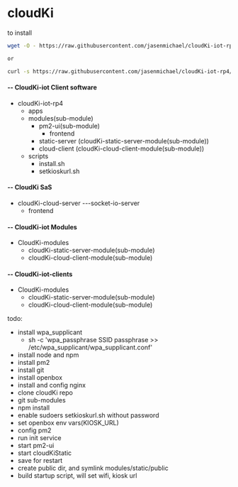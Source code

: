 # cloudKi

to install
```bash
wget -O - https://raw.githubusercontent.com/jasenmichael/cloudKi-iot-rp4/master/scripts/install.sh | bash

or

curl -s https://raw.githubusercontent.com/jasenmichael/cloudKi-iot-rp4/master/scripts/install.sh | bash

```

#### -- CloudKi-iot Client software
- cloudKi-iot-rp4
  - apps
  - modules(sub-module)
    - pm2-ui(sub-module)
      - frontend
    - static-server (cloudKi-static-server-module(sub-module))
    - cloud-client (cloudKi-cloud-client-module(sub-module))
  - scripts
    - install.sh
    - setkioskurl.sh

#### -- CloudKi SaS
- cloudKi-cloud-server  ---socket-io-server
  - frontend

#### -- CloudKi-iot Modules
- CloudKi-modules
  - cloudKi-static-server-module(sub-module)
  - cloudKi-cloud-client-module(sub-module)

#### -- CloudKi-iot-clients
- CloudKi-modules
  - cloudKi-static-server-module(sub-module)
  - cloudKi-cloud-client-module(sub-module)


todo:
 - install wpa_supplicant
   -  sh -c 'wpa_passphrase SSID passphrase >> /etc/wpa_supplicant/wpa_supplicant.conf' 
 - install node and npm
 -  install pm2
 -  install git
 -  install openbox
 -  install and config nginx
 -  clone cloudKi repo
 -  git sub-modules
 -   npm install
 -   enable sudoers setkioskurl.sh without password
 -   set openbox env vars(KIOSK_URL)
 -   config pm2
   -   run init service
   -   start pm2-ui
   -   start cloudKiStatic
   -   save for restart
 -   create public dir, and symlink modules/static/public
 -   build startup script, will set wifi, kiosk url